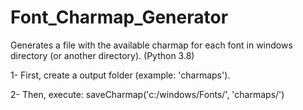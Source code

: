 # Font_Charmap_Generator
Generates a file with the available charmap for each font in windows directory (or another directory).
(Python 3.8)

1- First, create a output folder 
  (example: 'charmaps').

2- Then, execute:
  saveCharmap('c:/windows/Fonts/', 'charmaps/')
